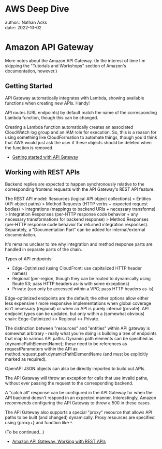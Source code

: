 # AWS Deep Dive

author:: Nathan Acks  
date:: 2022-10-02

# Amazon API Gateway

More notes about the Amazon API Gateway. (In the interest of time I'm skipping the "Tutorials and Workshops" section of Amazon's documentation, however.)

## Getting Started

API Gateway automatically integrates with Lambda, showing available functions when creating new APIs. Handy!

API routes (URL endpoints) by default match the name of the corresponding Lambda function, though this can be changed.

Creating a Lambda function automatically creates an associated CloudWatch log group and an IAM role for execution. So, this is a reason for using something like CloudFormation to automate things, though you'd think that AWS would just ask the user if these objects should be deleted when the function is removed.

* [Getting started with API Gateway](https://docs.aws.amazon.com/apigateway/latest/developerguide/getting-started.html)

## Working with REST APIs

Backend replies are expected to happen synchronously relative to the corresponding frontend requests with the API Gateway's REST API feature.

The REST API model: Resources (logical API object collections) > Entities (API object paths) > Method Requests (HTTP verbs + expected request bodies) > Integrations (mappings to backend URIs + necessary transforms) > Integration Responses (per-HTTP response code behavior + any necessary transformations for backend response) > Method Responses (per-HTTP response code behavior for returned integration responses). Separately, a "Documentation Part" can be added for internal/external documentation.

It's remains unclear to me why integration and method response parts are handled in separate parts of the chain.

Types of API endpoints:

* Edge-Optimized (using CloudFront; use capitalized HTTP header names)
* Regional (per-region, though they can be routed to dynamically using Route 53; pass HTTP headers as-is with some exceptions)
* Private (can only be accessed within a VPC; pass HTTP headers as-is)

Edge-optimized endpoints are the default; the other options allow either less expensive / more responsive implementations when global coverage isn't necessary (regional) or when an API is purely internal (private). API endpoint types can be updated, but only within a (somewhat obvious) chain: Edge-Optimized <-> Regional <-> Private.

The distinction between "resources" and "entities" within API gateway is somewhat arbitrary - really what you're doing is building a tree of endpoints that map to various API paths. Dynamic path elements can be specified as {dynamicPathElementName}; these need to be references as requestParameters within the API as method.request.path.dynamicPathElementName (and must be explicitly marked as required).

OpenAPI JSON objects can also be directly imported to build out APIs.

The API Gateway will throw an exception for calls that use invalid paths, without ever passing the request to the corresponding backend.

A "catch all" response can be configured in the API Gateway for when the API backend doesn't respond in an expected manner. Interestingly, Amazon *recommends* configuring the API Gateway to throw a 500 in these cases.

The API Gateway also supports a special "proxy" resource that allows API paths to be built (and changed) dynamically. Proxy resources are specified using {proxy+} and function like `*`.

(To be continued...)

* [Amazon API Gateway: Working with REST APIs](https://docs.aws.amazon.com/apigateway/latest/developerguide/apigateway-rest-api.html)

<!--

## Working with REST APIs (Continued...)

==Working with REST APIs > Develop > Create and Configure > Set Up REST API Methods > Set Up Method Requests==

xxx

* [2022-10-12 - AWS Deep Dive (Working With REST APIs, Part 1)](2022-10-02-aws-deep-dive.md)
* [Amazon API Gateway: Working with REST APIs](https://docs.aws.amazon.com/apigateway/latest/developerguide/apigateway-rest-api.html)

## Working With HTTP APIs

xxx

* [Amazon API Gateway: Working with HTTP APIs](https://docs.aws.amazon.com/apigateway/latest/developerguide/http-api.html)

## Working With WebSocket APIs

xxx

* [Amazon API Gateway: Working with WebSocket APIs](https://docs.aws.amazon.com/apigateway/latest/developerguide/apigateway-websocket-api.html)

## API Gateway ARNs

xxx

* [API Gateway Amazon Resource Name (ARN) Reference](https://docs.aws.amazon.com/apigateway/latest/developerguide/arn-format-reference.html)

## OpenAPI Extensions

xxx

* [Working with API Gateway Extensions to OpenAPI](https://docs.aws.amazon.com/apigateway/latest/developerguide/api-gateway-swagger-extensions.html)

## Security

xxx

* [Security in Amazon API Gateway](https://docs.aws.amazon.com/apigateway/latest/developerguide/security.html)

## Tagging

xxx

* [Tagging your API Gateway Resources](https://docs.aws.amazon.com/apigateway/latest/developerguide/apigateway-tagging.html)

## API References

xxx

* [Amazon API Gateway: API References](https://docs.aws.amazon.com/apigateway/latest/developerguide/api-ref.html)

## Quotas and Important Notes

xxx

* [Amazon API Gateway Quotas and Important Notes](https://docs.aws.amazon.com/apigateway/latest/developerguide/limits.html)

# AWS KMS Cryptographic Details

xxx

## Introduction

xxx

* [Introduction to the Cryptographic Details of AWS KMS](https://docs.aws.amazon.com/kms/latest/cryptographic-details/intro.html)

## AWS Key Management Service Foundations

xxx

* [AWS Key Management Service Foundations](https://docs.aws.amazon.com/kms/latest/cryptographic-details/foundation.html)

## Use Cases

xxx

* [AWS KMS Use Cases](https://docs.aws.amazon.com/kms/latest/cryptographic-details/use-cases.html)

## AWS KMS Keys

xxx

* [Working with AWS KMS Keys](https://docs.aws.amazon.com/kms/latest/cryptographic-details/kms-keys.html)

## Customer Data Operations

xxx

* [AWS Key Management Service: Customer Data Operations](https://docs.aws.amazon.com/kms/latest/cryptographic-details/customer-data-operations.html)

## AWS KMS Internal Operations

xxx

* [AWS KMS Internal Operations](https://docs.aws.amazon.com/kms/latest/cryptographic-details/kms-internals.html)

# AWS Well-Architected Framework

xxx

## Abstract and Introduction

xxx

* [AWS Well-Architected Framework](https://docs.aws.amazon.com/wellarchitected/latest/framework/welcome.html)

## The Pillars of the Framework

xxx

* [AWS Well-Architected Framework: The Pillars of the Framework](https://docs.aws.amazon.com/wellarchitected/latest/framework/the-pillars-of-the-framework.html)

## The Review Process

xxx

* [AWS Well-Architected Framework: The Review Process](https://docs.aws.amazon.com/wellarchitected/latest/framework/the-review-process.html)

## Conclusion

xxx

* [AWS Well-Architected Framework: Conclusion](https://docs.aws.amazon.com/wellarchitected/latest/framework/conclusion.html)

## Questions and Best Practices

xxx

* [AWS Well-Architected Framework: Questions and Best Practices](https://docs.aws.amazon.com/wellarchitected/latest/framework/appendix.html)

# Signature Version 4 Signing Process

xxx

* [Signature Version 4 Signing Process](https://docs.aws.amazon.com/general/latest/gr/signature-version-4.html)

## Changes in Signature Version 4

xxx

* [Changes in Signature Version 4](https://docs.aws.amazon.com/general/latest/gr/sigv4_changes.html)

## Signature Version 4 Request Elements

xxx

* [Elements of an AWS Signature Version 4 Request](https://docs.aws.amazon.com/general/latest/gr/sigv4_elements.html)

## Signing AWS Requests

xxx

* [Signing AWS Requests with Signature Version 4](https://docs.aws.amazon.com/general/latest/gr/sigv4_signing.html)

## Handling Dates

xxx

* [Handling Dates in Signature Version 4](https://docs.aws.amazon.com/general/latest/gr/sigv4-date-handling.html)

## How to Derive a Signing Key

xxx

* [Examples of How to Derive a Signing Key for Signature Version 4](https://docs.aws.amazon.com/general/latest/gr/signature-v4-examples.html)

## Signing Examples

xxx

* [Examples of the Complete Signature Version 4 Signing Process](https://docs.aws.amazon.com/general/latest/gr/sigv4-signed-request-examples.html)

## Troubleshooting

xxx

* [Troubleshooting AWS Signature Version 4 Errors](https://docs.aws.amazon.com/general/latest/gr/signature-v4-troubleshooting.html)

# AWS Networking Example

xxx

* [AWS - Networking Example](https://ardsec.blogspot.com/2018/09/networking-in-aws.html)

# AWS Developer Tools

xxx

* [AWS - Developer Tools](https://ardsec.blogspot.com/2018/09/devops-in-aws.html)

# AWS Compute Services

xxx

* [AWS - Compute Services](https://ardsec.blogspot.com/2019/05/aws-compute-services.html)

# AWS Container Services

xxx

* [AWS - Container Services](https://ardsec.blogspot.com/2019/05/aws-compute-container-services.html)

# AWS Storage Services

xxx

* [AWS - Storage Services](https://ardsec.blogspot.com/2019/05/aws-storage-services.html)

# AWS Database Services

xxx

* [AWS - Database Services](https://ardsec.blogspot.com/2019/05/aws-database-services.html)

# AWS Migration Services

xxx

* [AWS - Migration Services](https://ardsec.blogspot.com/2019/05/aws-migration-service.html)

# AWS Networking Services

xxx

* [AWS - Networking Services](https://ardsec.blogspot.com/2019/05/aws-networking-services.html)

# AWS Security, Identity, and Compliance

xxx

* [AWS - Security, Identity, and Compliance](https://ardsec.blogspot.com/2019/06/aws-security-identity-and-compliance.html)

-->

<!-- (Walk through Learning Path 2 on the internal wiki.) -->

<!-- Finish up the TryHackMe: Jr. Penetration Tester "Supplements" -->

<!--

# PortSwigger Web Security Academy

(There are 210 total labs. I should try to do them all.)

(Maybe I should just get the Burp Suite Certified Practitioner at this point? See: <https://portswigger.net/web-security/certification>.)

* [PortSwigger: Web Security Academy](https://portswigger.net/web-security/learning-path)

## SQL Injection

## Authentication

## Directory Traversal

## Command Injection

## Business Logic Vulnerabilities

## Information Disclosure

## Access Control

## File Upload Vulnerabilities

## Server-Side Request Forgery (SSRF)

## XXE Injection

## Cross-Site Scripting (XSS)

## Cross-Site Request Forgery (CSRF)

## Cross-Origin Resource Sharing (CORS)

## Clickjacking

## DOM-Based Vulnerabilites

## WebSockets

## Insecure Deserialization

## Server-Side Template Injection

## Web Cache Poisoning

## HTTP Host Header Attacks

## HTTP Request Smuggling

## OAuth Authentication

-->

<!-- Resume my normally planned learning path. -->
